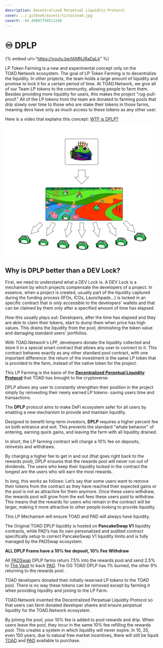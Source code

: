 ```yaml
---
description: Decentralized Perpetual Liquidity Protocol
cover: ../.gitbook/assets/tictactoad.jpg
coverY: -44.49897750511248
---
```


# ♾ DPLP

{% embed url="https://youtu.be/IAMNJRaDaLk" %}

LP Token Farming is a new and experimental concept only on the TOAD.Network ecosystem. The goal of LP Token Farming is to decentralize the liquidity. In other projects, the team holds a large amount of liquidity and promise to lock it for a certain period of time. At TOAD.Network, we give all of our Team LP tokens to the community, allowing people to farm them. Besides providing more liquidity for users, this makes the project "rug-pull-proof." All of the LP tokens from the team are donated to farming pools that drip slowly over time to those who are stake their tokens in those farms, meaning devs have only as much access to these tokens as any other user.

Here is a video that explains this concept: [WTF is DPLP?](https://www.youtube.com/watch?v=IAMNJRaDaLk)

![](../.gitbook/assets/decentralizedliquidity.jpg)

## Why is DPLP better than a DEV Lock?

First, we need to understand what a DEV Lock is. A DEV Lock is a mechanism by which projects compensate the developers of a project. In essence, when a project is created, usually part of the liquidity captured during the funding process (IFOs, ICOs, Launchpads…) is locked in an specific contract that is _only_ accessible to the developers' wallets and that can be claimed by them only after a specified amount of time has elapsed.

How this usually plays out: Developers, after the time has elapsed and they are able to claim their tokens, start to dump them when price has high values. This drains the liquidity from the pool, diminishing the token value and damaging standard users' portfolios.

With TOAD.Network's LPF, developers donate the liquidity collected and store it in a special smart contract that allows any user to connect to it. This contract behaves exactly as any other standard pool contract, with one important difference: the return of the investment is the same LP token that is provided to the farm, instead of the native token for the project.

This LP Farming is the basis of the [**Decentralized Perpetual Liquidity Protocol**](dplp.md) that TOAD has brought to the cryptoverse.

DPLP allows any user to constantly strengthen their position in the project simply by reinvesting their newly earned LP tokens- saving users time and transactions.

The **DPLP** protocol aims to make DeFi ecosystem safer for all users by enabling a new mechanism to provide and maintain liquidity.

Designed to benefit long-term investors, **DPLP** requires a higher percent fee on both entrance and exit. This prevents the standard "whale behavior" of entering, earning quick gains, and leaving the farm with all liquidity drained.

In short, the LP farming contract will charge a 10% fee on deposits, reinvests and withdraws.

By charging a higher fee to get in and out (that goes right back to the rewards pool), DPLP ensures that the rewards pool will never run out of dividends. The users who keep their liquidity locked in the contract the longest are the users who will earn the most rewards.

In long, this works as follows: Let’s say that some users want to remove their tokens from the contract as they have reached their expected gains or the pool is not as attractive for them anymore. Once these users withdraw, the rewards pool will grow from the exit fees these users paid to withdraw. This means that the rewards for users who remain in the contract will be larger, making it more attractive to other people looking to provide liquidity.

This LP Mechanism will ensure TOAD and PAD will always have liquidity.

The Original TOAD DPLP liquidity is hosted on **PancakeSwap V1** liquidity contracts, while PAD’s has its own personalized and audited contract specifically setup to correct PancakeSwap V1 liquidity limits and is fully managed by the PADSwap ecosystem.



**ALL DPLP Frams have a 10% fee deposit, 10% Fee Withdraw**

All [PADSwap](padswap/) DPLP farms return 7.5% into the rewards pool and send 2.5% to [The Vault](padswap/the-vault.md) to back [PAD](padswap/pad.md). The OG TOAD DPLP  has 1% burned, the other 9% returning to the rewards pool.



TOAD developers donated their initially reserved LP tokens to the TOAD pool. There is no way these tokens can be removed except by farming it when providing liquidity and joining to the LP Farm.

TOAD.Network invented the Decentralized Perpetual Liquidity Protocol so that users can farm donated developer shares and ensure perpetual liquidity for the TOAD.Network ecosystem.

By joining the pool, your 10% fee is added to pool rewards and drip. When users leave the pool, they incur in the same 10% fee refilling the rewards pool. This creates a system in which liquidity will never expire. In 10, 25, even 150 years, due to natural free market incentives, there will still be liquid [TOAD](toad/) and [PAD](padswap/pad.md) available to purchase.
